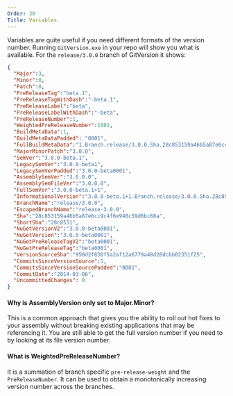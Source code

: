 ```yaml
---
Order: 30
Title: Variables
---
```


Variables are quite useful if you need different formats of the version number.
Running `GitVersion.exe` in your repo will show you what is available. For the
`release/3.0.0` branch of GitVersion it shows:

```json
{
  "Major":3,
  "Minor":0,
  "Patch":0,
  "PreReleaseTag":"beta.1",
  "PreReleaseTagWithDash":"-beta.1",
  "PreReleaseLabel":"beta",
  "PreReleaseLabelWithDash":"-beta",
  "PreReleaseNumber":1,
  "WeightedPreReleaseNumber":1001,
  "BuildMetaData":1,
  "BuildMetaDataPadded": "0001",
  "FullBuildMetaData":"1.Branch.release/3.0.0.Sha.28c853159a46b5a87e6cc9c4f6e940c59d6bc68a",
  "MajorMinorPatch":"3.0.0",
  "SemVer":"3.0.0-beta.1",
  "LegacySemVer":"3.0.0-beta1",
  "LegacySemVerPadded":"3.0.0-beta0001",
  "AssemblySemVer":"3.0.0.0",
  "AssemblySemFileVer":"3.0.0.0",
  "FullSemVer":"3.0.0-beta.1+1",
  "InformationalVersion":"3.0.0-beta.1+1.Branch.release/3.0.0.Sha.28c853159a46b5a87e6cc9c4f6e940c59d6bc68a",
  "BranchName":"release/3.0.0",
  "EscapedBranchName":"release-3.0.0",
  "Sha":"28c853159a46b5a87e6cc9c4f6e940c59d6bc68a",
  "ShortSha":"28c8531",
  "NuGetVersionV2":"3.0.0-beta0001",
  "NuGetVersion":"3.0.0-beta0001",
  "NuGetPreReleaseTagV2":"beta0001",
  "NuGetPreReleaseTag":"beta0001",
  "VersionSourceSha":"950d2f830f5a2af12a6779a48d20dcbb02351f25",
  "CommitsSinceVersionSource":1,
  "CommitsSinceVersionSourcePadded":"0001",
  "CommitDate":"2014-03-06",
  "UncommittedChanges": 0
}
```


#### Why is AssemblyVersion only set to Major.Minor?

This is a common approach that gives you the ability to roll out hot fixes to
your assembly without breaking existing applications that may be referencing it.
You are still able to get the full version number if you need to by looking at
its file version number.

#### What is WeightedPreReleaseNumber?

It is a summation of branch specific `pre-release-weight` and the
`PreReleaseNumber`. It can be used to obtain a monotonically increasing version
number across the branches.
